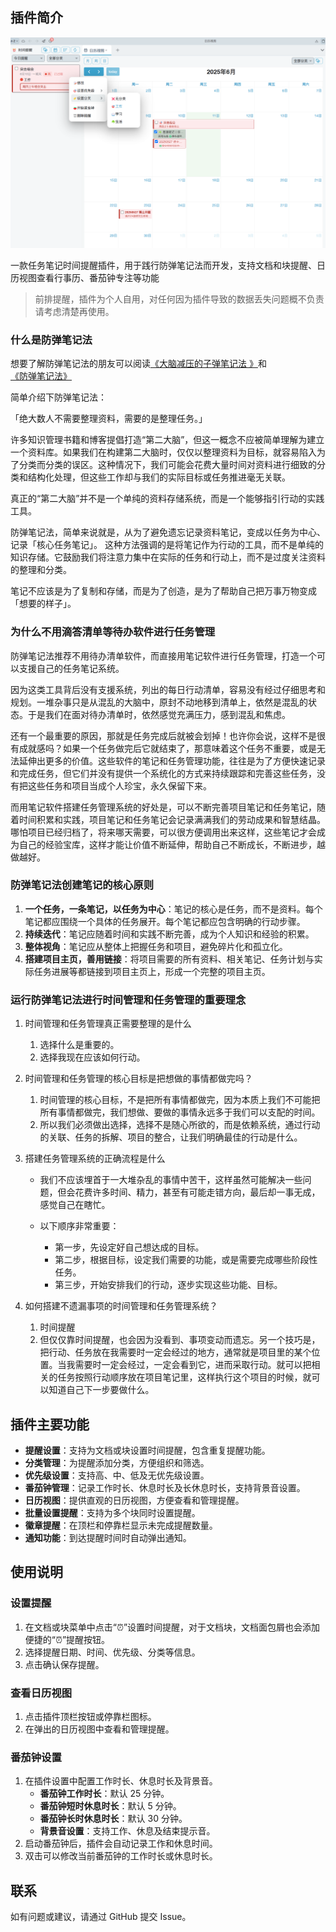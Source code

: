 

## 插件简介

![](preview.png)

一款任务笔记时间提醒插件，用于践行防弹笔记法而开发，支持文档和块提醒、日历视图查看行事历、番茄钟专注等功能


> 前排提醒，插件为个人自用，对任何因为插件导致的数据丢失问题概不负责
> 请考虑清楚再使用。



### 什么是防弹笔记法

想要了解防弹笔记法的朋友可以阅读[《大脑减压的子弹笔记法 》](https://book.douban.com/subject/35115765/)和[《防弹笔记法》](https://book.douban.com/subject/36289807/)

简单介绍下防弹笔记法：

「绝大数人不需要整理资料，需要的是整理任务。」

许多知识管理书籍和博客提倡打造“第二大脑”，但这一概念不应被简单理解为建立一个资料库。如果我们在构建第二大脑时，仅仅以整理资料为目标，就容易陷入为了分类而分类的误区。这种情况下，我们可能会花费大量时间对资料进行细致的分类和结构化处理，但这些工作却与我们的实际目标或任务推进毫无关联。

真正的“第二大脑”并不是一个单纯的资料存储系统，而是一个能够指引行动的实践工具。

防弹笔记法，简单来说就是，从为了避免遗忘记录资料笔记，变成以任务为中心、记录「核心任务笔记」。
这种方法强调的是将笔记作为行动的工具，而不是单纯的知识存储。它鼓励我们将注意力集中在实际的任务和行动上，而不是过度关注资料的整理和分类。

笔记不应该是为了复制和存储，而是为了创造，是为了帮助自己把万事万物变成「想要的样子」。

### 为什么不用滴答清单等待办软件进行任务管理

防弹笔记法推荐不用待办清单软件，而直接用笔记软件进行任务管理，打造一个可以支援自己的任务笔记系统。

因为这类工具背后没有支援系统，列出的每日行动清单，容易没有经过仔细思考和规划。一堆杂事只是从混乱的大脑中，原封不动地移到清单上，依然是混乱的状态。于是我们在面对待办清单时，依然感觉充满压力，感到混乱和焦虑。

还有一个最重要的原因，那就是任务完成后就被会划掉！也许你会说，这样不是很有成就感吗？如果一个任务做完后它就结束了，那意味着这个任务不重要，或是无法延伸出更多的价值。这些软件的笔记和任务管理功能，往往是为了方便快速记录和完成任务，但它们并没有提供一个系统化的方式来持续跟踪和完善这些任务，没有把这些任务和项目当成个人珍宝，永久保留下来。

而用笔记软件搭建任务管理系统的好处是，可以不断完善项目笔记和任务笔记，随着时间积累和实践，项目笔记和任务笔记会记录满满我们的劳动成果和智慧结晶。哪怕项目已经归档了，将来哪天需要，可以很方便调用出来这样，这些笔记才会成为自己的经验宝库，这样才能让价值不断延伸，帮助自己不断成长，不断进步，越做越好。

### 防弹笔记法创建笔记的核心原则

1. **一个任务，一条笔记，以任务为中心**：笔记的核心是任务，而不是资料。每个笔记都应围绕一个具体的任务展开。每个笔记都应包含明确的行动步骤。
2. **持续迭代**：笔记应随着时间和实践不断完善，成为个人知识和经验的积累。
3. **整体视角**：笔记应从整体上把握任务和项目，避免碎片化和孤立化。
4. **搭建项目主页，善用链接**：将项目需要的所有资料、相关笔记、任务计划与实际任务进展等都链接到项目主页上，形成一个完整的项目主页。

### 运行防弹笔记法进行时间管理和任务管理的重要理念

1. 时间管理和任务管理真正需要整理的是什么
   1. 选择什么是重要的。
   2. 选择我现在应该如何行动。
2. 时间管理和任务管理的核心目标是把想做的事情都做完吗？
   1. 时间管理的核心目标，不是把所有事情都做完，因为本质上我们不可能把所有事情都做完，我们想做、要做的事情永远多于我们可以支配的时间。
   2. 所以我们必须做出选择，选择不是随心所欲的，而是依赖系统，通过行动的关联、任务的拆解、项目的整合，让我们明确最佳的行动是什么。
3. 搭建任务管理系统的正确流程是什么

   - 我们不应该埋首于一大堆杂乱的事情中苦干，这样虽然可能解决一些问题，但会花费许多时间、精力，甚至有可能走错方向，最后却一事无成，感觉自己在瞎忙。
   - 以下顺序非常重要：

     - 第一步，先设定好自己想达成的目标。
     - 第二步，根据目标，设定我们需要的功能，或是需要完成哪些阶段性任务。
     - 第三步，开始安排我们的行动，逐步实现这些功能、目标。
4. 如何搭建不遗漏事项的时间管理和任务管理系统？
   1. 时间提醒
   2. 但仅仅靠时间提醒，也会因为没看到、事项变动而遗忘。另一个技巧是，把行动、任务放在我需要时一定会经过的地方，通常就是项目里的某个位置。当我需要时一定会经过，一定会看到它，进而采取行动。就可以把相关的任务按照行动顺序放在项目笔记里，这样执行这个项目的时候，就可以知道自己下一步要做什么。

## 插件主要功能

- **提醒设置**：支持为文档或块设置时间提醒，包含重复提醒功能。
- **分类管理**：为提醒添加分类，方便组织和筛选。
- **优先级设置**：支持高、中、低及无优先级设置。
- **番茄钟管理**：记录工作时长、休息时长及长休息时长，支持背景音设置。
- **日历视图**：提供直观的日历视图，方便查看和管理提醒。
- **批量设置提醒**：支持为多个块同时设置提醒。
- **徽章提醒**：在顶栏和停靠栏显示未完成提醒数量。
- **通知功能**：到达提醒时间时自动弹出通知。


## 使用说明

### 设置提醒

1. 在文档或块菜单中点击“⏰”设置时间提醒，对于文档块，文档面包屑也会添加便捷的“⏰”提醒按钮。
2. 选择提醒日期、时间、优先级、分类等信息。
3. 点击确认保存提醒。


### 查看日历视图

1. 点击插件顶栏按钮或停靠栏图标。
2. 在弹出的日历视图中查看和管理提醒。

### 番茄钟设置

1. 在插件设置中配置工作时长、休息时长及背景音。
   - **番茄钟工作时长**：默认 25 分钟。
   - **番茄钟短时休息时长**：默认 5 分钟。
   - **番茄钟长时休息时长**：默认 30 分钟。
   - **背景音设置**：支持工作、休息及结束提示音。
2. 启动番茄钟后，插件会自动记录工作和休息时间。
3. 双击可以修改当前番茄钟的工作时长或休息时长。


## 联系

如有问题或建议，请通过 GitHub 提交 Issue。

